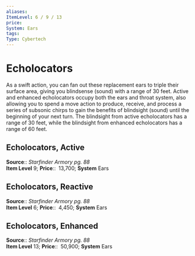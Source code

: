 ```yaml
---
aliases: 
ItemLevel: 6 / 9 / 13
price:  
System: Ears
tags: 
Type: Cybertech
---
```


# Echolocators

As a swift action, you can fan out these replacement ears to triple their surface area, giving you blindsense (sound) with a range of 30 feet. Active and enhanced echolocators occupy both the ears and throat system, also allowing you to spend a move action to produce, receive, and process a series of subsonic chirps to gain the benefits of blindsight (sound) until the beginning of your next turn. The blindsight from active echolocators has a range of 30 feet, while the blindsight from enhanced echolocators has a range of 60 feet.  

## Echolocators, Active

**Source**:: _Starfinder Armory pg. 88_  
**Item Level** 9;
**Price**::  13,700; **System** Ears  
  

## Echolocators, Reactive

**Source**:: _Starfinder Armory pg. 88_  
**Item Level** 6;
**Price**::  4,450; **System** Ears  
  

## Echolocators, Enhanced

**Source**:: _Starfinder Armory pg. 88_  
**Item Level** 13;
**Price**::  50,900; **System** Ears
